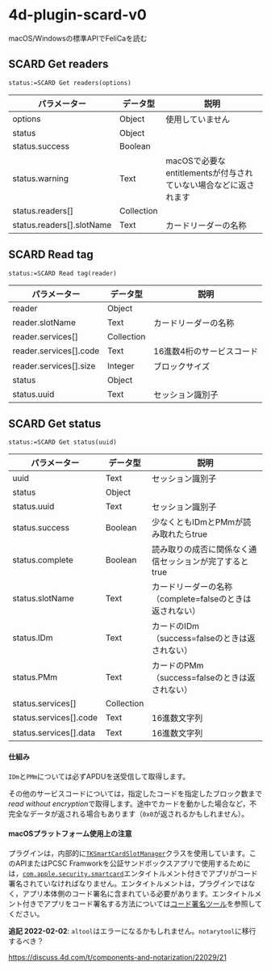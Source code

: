 # 4d-plugin-scard-v0
macOS/Windowsの標準APIでFeliCaを読む

## SCARD Get readers

```4d
status:=SCARD Get readers(options)
```

|パラメーター|データ型|説明|
|-|-|-|
|options|Object|使用していません|
|status|Object||
|status.success|Boolean||
|status.warning|Text|macOSで必要なentitlementsが付与されていない場合などに返されます|
|status.readers[]|Collection|
|status.readers[].slotName|Text|カードリーダーの名称|

## SCARD Read tag

```4d
status:=SCARD Read tag(reader)
```

|パラメーター|データ型|説明|
|-|-|-|
|reader|Object||
|reader.slotName|Text|カードリーダーの名称|
|reader.services[]|Collection|
|reader.services[].code|Text|16進数4桁のサービスコード|
|reader.services[].size|Integer|ブロックサイズ|
|status|Object||
|status.uuid|Text|セッション識別子|

## SCARD Get status

```4d
status:=SCARD Get status(uuid)
```

|パラメーター|データ型|説明|
|-|-|-|
|uuid|Text|セッション識別子|
|status|Object||
|status.uuid|Text|セッション識別子|
|status.success|Boolean|少なくともIDmとPMmが読み取れたらtrue|
|status.complete|Boolean|読み取りの成否に関係なく通信セッションが完了するとtrue|
|status.slotName|Text|カードリーダーの名称（complete=falseのときは返されない）|
|status.IDm|Text|カードのIDm（success=falseのときは返されない）|
|status.PMm|Text|カードのPMm（success=falseのときは返されない）|
|status.services[]|Collection||
|status.services[].code|Text|16進数文字列|
|status.services[].data|Text|16進数文字列|

#### 仕組み

`IDm`と`PMm`については必ずAPDUを送受信して取得します。

その他のサービスコードについては，指定したコードを指定したブロック数まで*read without encryption*で取得します。途中でカードを動かした場合など，不完全なデータが返される場合もあります（`0x0`が返されるかもしれません）。

#### macOSプラットフォーム使用上の注意

プラグインは，内部的に[`TKSmartCardSlotManager`](https://developer.apple.com/documentation/cryptotokenkit/tksmartcardslotmanager?language=objc)クラスを使用しています。このAPIまたはPCSC Framworkを公証サンドボックスアプリで使用するためには，[`com.apple.security.smartcard`](https://developer.apple.com/documentation/bundleresources/entitlements/com_apple_security_smartcard?language=objc)エンタイトルメント付きでアプリがコード署名されていなければなりません。エンタイトルメントは，プラグインではなく，アプリ本体側のコード署名に含まれている必要があります。エンタイトルメント付きでアプリをコード署名する方法については[コード署名ツール](https://github.com/miyako/4d-class-build-application)を参照してください。

**追記 2022-02-02**: `altool`はエラーになるかもしれません。`notarytool`に移行するべき？

https://discuss.4d.com/t/components-and-notarization/22029/21
